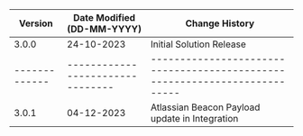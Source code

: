 | **Version** | **Date Modified (DD-MM-YYYY)** | **Change History**                                                       |
|-------------|--------------------------------|--------------------------------------------------------------------------|
| 3.0.0       | 24-10-2023                     | Initial Solution Release                                                 |
|-------------|--------------------------------|--------------------------------------------------------------------------|
| 3.0.1       | 04-12-2023                     | Atlassian Beacon Payload update in Integration                           |